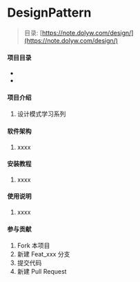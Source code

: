 # DesignPattern

> 目录: [https://note.dolyw.com/design/](https://note.dolyw.com/design/)

#### 项目目录

* []()
* []()

#### 项目介绍

1. 设计模式学习系列

#### 软件架构

1. xxxx

#### 安装教程

1. xxxx

#### 使用说明

1. xxxx

#### 参与贡献

1. Fork 本项目
2. 新建 Feat_xxx 分支
3. 提交代码
4. 新建 Pull Request